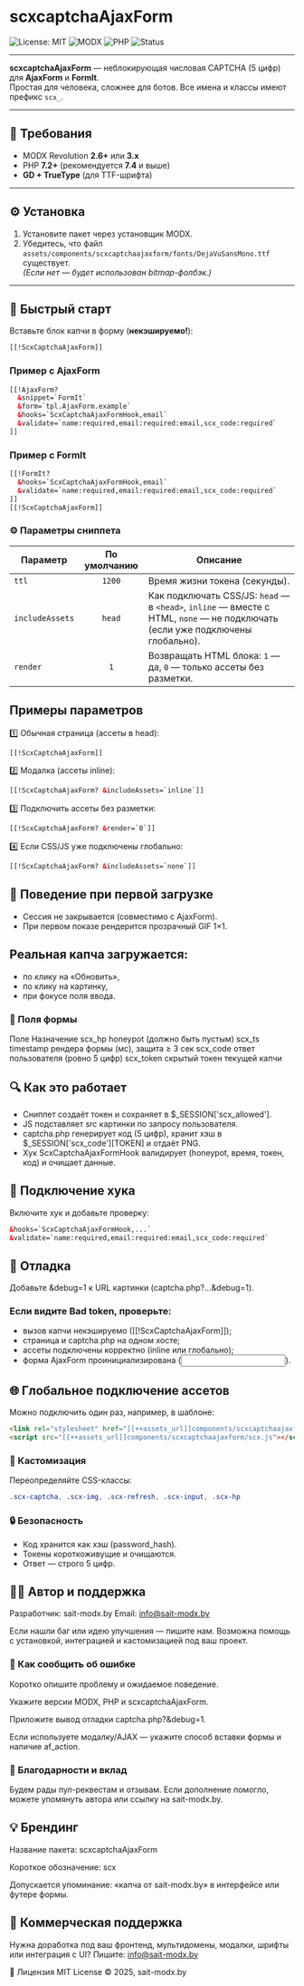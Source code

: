 # scxcaptchaAjaxForm

![License: MIT](https://img.shields.io/badge/License-MIT-green.svg)
![MODX](https://img.shields.io/badge/MODX-2.8%2B%20%7C%203.x-blue)
![PHP](https://img.shields.io/badge/PHP-7.4%2B%20%7C%208.x-blue)
![Status](https://img.shields.io/badge/Status-stable-brightgreen)

---

**scxcaptchaAjaxForm** — неблокирующая числовая CAPTCHA (5 цифр) для **AjaxForm** и **FormIt**.  
Простая для человека, сложнее для ботов. Все имена и классы имеют префикс `scx_`.

---

## 🔧 Требования
- MODX Revolution **2.6+** или **3.x**
- PHP **7.2+** (рекомендуется **7.4** и выше)
- **GD + TrueType** (для TTF-шрифта)

---

## ⚙️ Установка
1. Установите пакет через установщик MODX.  
2. Убедитесь, что файл  
   `assets/components/scxcaptchaajaxform/fonts/DejaVuSansMono.ttf`  
   существует.  
   *(Если нет — будет использован bitmap-фолбэк.)*

---

## 🚀 Быстрый старт

Вставьте блок капчи в форму (**некэшируемо!**):

```html
[[!ScxCaptchaAjaxForm]]
```
### Пример с AjaxForm
```html
[[!AjaxForm?
  &snippet=`FormIt`
  &form=`tpl.AjaxForm.example`
  &hooks=`ScxCaptchaAjaxFormHook,email`
  &validate=`name:required,email:required:email,scx_code:required`
]]
```
### Пример с FormIt
```html
[[!FormIt?
  &hooks=`ScxCaptchaAjaxFormHook,email`
  &validate=`name:required,email:required:email,scx_code:required`
]]
[[!ScxCaptchaAjaxForm]]
```

### ⚙️ Параметры сниппета

| Параметр       | По умолчанию | Описание                                                                 |
|----------------|:------------:|--------------------------------------------------------------------------|
| `ttl`          | `1200`       | Время жизни токена (секунды).                                           |
| `includeAssets`| `head`       | Как подключать CSS/JS: `head` — в `<head>`, `inline` — вместе с HTML, `none` — не подключать (если уже подключены глобально). |
| `render`       | `1`          | Возвращать HTML блока: `1` — да, `0` — только ассеты без разметки.      |


## Примеры параметров

1️⃣ Обычная страница (ассеты в head):
```html
[[!ScxCaptchaAjaxForm]]
```

2️⃣ Модалка (ассеты inline):
```html
[[!ScxCaptchaAjaxForm? &includeAssets=`inline`]]
```

3️⃣ Подключить ассеты без разметки:
```html
[[!ScxCaptchaAjaxForm? &render=`0`]]
```

4️⃣ Если CSS/JS уже подключены глобально:
```html
[[!ScxCaptchaAjaxForm? &includeAssets=`none`]]
```

## 🧠 Поведение при первой загрузке
- Сессия не закрывается (совместимо с AjaxForm).
- При первом показе рендерится прозрачный GIF 1×1.

## Реальная капча загружается:
- по клику на «Обновить»,
- по клику на картинку,
- при фокусе поля ввода.

### 🧩 Поля формы
Поле	Назначение
scx_hp	honeypot (должно быть пустым)
scx_ts	timestamp рендера формы (мс), защита ≥ 3 сек
scx_code	ответ пользователя (ровно 5 цифр)
scx_token	скрытый токен текущей капчи

## 🔍 Как это работает
- Сниппет создаёт токен и сохраняет в $_SESSION['scx_allowed'].
- JS подставляет src картинки по запросу пользователя.
- captcha.php генерирует код (5 цифр), хранит хэш в $_SESSION['scx_code'][TOKEN] и отдаёт PNG.
- Хук ScxCaptchaAjaxFormHook валидирует (honeypot, время, токен, код) и очищает данные.

## 🔗 Подключение хука
Включите хук и добавьте проверку:
```html
&hooks=`ScxCaptchaAjaxFormHook,...`
&validate=`name:required,email:required:email,scx_code:required`
```

## 🧰 Отладка
 Добавьте &debug=1 к URL картинки (captcha.php?...&debug=1).

### Если видите Bad token, проверьте:
- вызов капчи некэшируемо ([[!ScxCaptchaAjaxForm]]);
- страница и captcha.php на одном хосте;
- ассеты подключены корректно (inline или глобально);
- форма AjaxForm проинициализирована (<input name="af_action">).


 ## 🌐 Глобальное подключение ассетов
 
 Можно подключить один раз, например, в шаблоне:
```html
<link rel="stylesheet" href="[[++assets_url]]components/scxcaptchaajaxform/scx.css">
<script src="[[++assets_url]]components/scxcaptchaajaxform/scx.js"></script>
```

### 🎨 Кастомизация

Переопределяйте CSS-классы:
```css
.scx-captcha, .scx-img, .scx-refresh, .scx-input, .scx-hp
```

### 🔒 Безопасность
- Код хранится как хэш (password_hash).
- Токены короткоживущие и очищаются.
- Ответ — строго 5 цифр.

  
## 👨‍💻 Автор и поддержка
Разработчик: sait-modx.by
Email: info@sait-modx.by

Если нашли баг или идею улучшения — пишите нам.
Возможна помощь с установкой, интеграцией и кастомизацией под ваш проект.

### 🐞 Как сообщить об ошибке
Коротко опишите проблему и ожидаемое поведение.

Укажите версии MODX, PHP и scxcaptchaAjaxForm.

Приложите вывод отладки captcha.php?&debug=1.

Если используете модалку/AJAX — укажите способ вставки формы и наличие af_action.

### 🙏 Благодарности и вклад
Будем рады пул-реквестам и отзывам.
Если дополнение помогло, можете упомянуть автора или ссылку на sait-modx.by.

## 💡 Брендинг
Название пакета: scxcaptchaAjaxForm

Короткое обозначение: scx

Допускается упоминание:
«капча от sait-modx.by» в интерфейсе или футере формы.

## 💼 Коммерческая поддержка
Нужна доработка под ваш фронтенд, мультидомены, модалки, шрифты или интеграция с UI?
Пишите: info@sait-modx.by

📜 Лицензия
MIT License
© 2025, sait-modx.by
